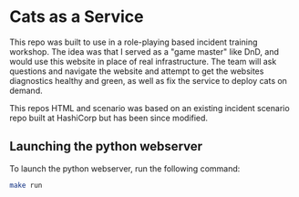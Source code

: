 # Cats as a Service

This repo was built to use in a role-playing based incident training workshop. The idea was that I served as a "game master" like DnD, and would use this website in place of real infrastructure. The team will ask questions and navigate the website and attempt to get the websites diagnostics healthy and green, as well as fix the service to deploy cats on demand.

This repos HTML and scenario was based on an existing incident scenario repo built at HashiCorp but has been since modified.

## Launching the python webserver

To launch the python webserver, run the following command:

```bash
make run
```
